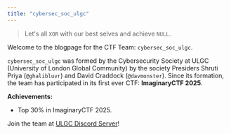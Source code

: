 ```yaml
---
title: "cybersec_soc_ulgc"
---
```


> Let's all `XOR` with our best selves
> and achieve `NULL`.
>

Welcome to the blogpage for the CTF Team: `cybersec_soc_ulgc`. 

`cybersec_soc_ulgc` was formed by the Cybersecurity Society at ULGC (University of London Global Community) by the society Presiders Shruti Priya (`@ghalibluvr`) and David Craddock (`@davmonster`). Since its formation, the team has participated in its first ever CTF: **ImaginaryCTF 2025**.

**Achievements:**
- Top 30% in ImaginaryCTF 2025.

Join the team at [ULGC Discord Server](https://my.london.ac.uk/group/student/community)!
